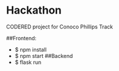 # Hackathon
CODERED project for Conoco Phillips Track

##Frontend:
- $ npm install
- $ npm start
##Backend
- $ flask run
